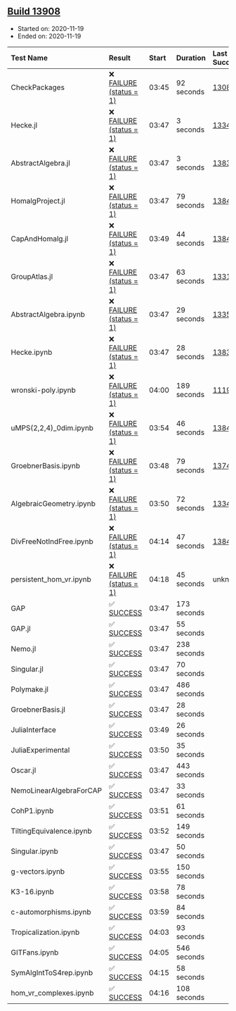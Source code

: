 ## [Build 13908](https://oscarci.mathematik.uni-kl.de/job/oscar/13908/)

* Started on: 2020-11-19
* Ended on: 2020-11-19

| Test Name    | Result | Start | Duration | Last Success | First Failure |
|:-------------|:-------|:------|:---------|:-------------|:--------------|
| CheckPackages | ❌ [FAILURE (status = 1)](https://oscarci.mathematik.uni-kl.de/job/oscar/13908/artifact/logs/build-13908/CheckPackages.log) | 03:45 | 92 seconds | [13085](https://oscarci.mathematik.uni-kl.de/job/oscar/13085/) | [13086](https://oscarci.mathematik.uni-kl.de/job/oscar/13086/) |
| Hecke.jl | ❌ [FAILURE (status = 1)](https://oscarci.mathematik.uni-kl.de/job/oscar/13908/artifact/logs/build-13908/Hecke.jl.log) | 03:47 | 3 seconds | [13341](https://oscarci.mathematik.uni-kl.de/job/oscar/13341/) | [13342](https://oscarci.mathematik.uni-kl.de/job/oscar/13342/) |
| AbstractAlgebra.jl | ❌ [FAILURE (status = 1)](https://oscarci.mathematik.uni-kl.de/job/oscar/13908/artifact/logs/build-13908/AbstractAlgebra.jl.log) | 03:47 | 3 seconds | [13837](https://oscarci.mathematik.uni-kl.de/job/oscar/13837/) | [13838](https://oscarci.mathematik.uni-kl.de/job/oscar/13838/) |
| HomalgProject.jl | ❌ [FAILURE (status = 1)](https://oscarci.mathematik.uni-kl.de/job/oscar/13908/artifact/logs/build-13908/HomalgProject.jl.log) | 03:47 | 79 seconds | [13845](https://oscarci.mathematik.uni-kl.de/job/oscar/13845/) | [13846](https://oscarci.mathematik.uni-kl.de/job/oscar/13846/) |
| CapAndHomalg.jl | ❌ [FAILURE (status = 1)](https://oscarci.mathematik.uni-kl.de/job/oscar/13908/artifact/logs/build-13908/CapAndHomalg.jl.log) | 03:49 | 44 seconds | [13845](https://oscarci.mathematik.uni-kl.de/job/oscar/13845/) | [13846](https://oscarci.mathematik.uni-kl.de/job/oscar/13846/) |
| GroupAtlas.jl | ❌ [FAILURE (status = 1)](https://oscarci.mathematik.uni-kl.de/job/oscar/13908/artifact/logs/build-13908/GroupAtlas.jl.log) | 03:47 | 63 seconds | [13311](https://oscarci.mathematik.uni-kl.de/job/oscar/13311/) | [13312](https://oscarci.mathematik.uni-kl.de/job/oscar/13312/) |
| AbstractAlgebra.ipynb | ❌ [FAILURE (status = 1)](https://oscarci.mathematik.uni-kl.de/job/oscar/13908/artifact/logs/build-13908/AbstractAlgebra.ipynb.log) | 03:47 | 29 seconds | [13355](https://oscarci.mathematik.uni-kl.de/job/oscar/13355/) | [13356](https://oscarci.mathematik.uni-kl.de/job/oscar/13356/) |
| Hecke.ipynb | ❌ [FAILURE (status = 1)](https://oscarci.mathematik.uni-kl.de/job/oscar/13908/artifact/logs/build-13908/Hecke.ipynb.log) | 03:47 | 28 seconds | [13837](https://oscarci.mathematik.uni-kl.de/job/oscar/13837/) | [13838](https://oscarci.mathematik.uni-kl.de/job/oscar/13838/) |
| wronski-poly.ipynb | ❌ [FAILURE (status = 1)](https://oscarci.mathematik.uni-kl.de/job/oscar/13908/artifact/logs/build-13908/wronski-poly.ipynb.log) | 04:00 | 189 seconds | [11192](https://oscarci.mathematik.uni-kl.de/job/oscar/11192/) | [11193](https://oscarci.mathematik.uni-kl.de/job/oscar/11193/) |
| uMPS(2,2,4)_0dim.ipynb | ❌ [FAILURE (status = 1)](https://oscarci.mathematik.uni-kl.de/job/oscar/13908/artifact/logs/build-13908/uMPS-2-2-4-_0dim.ipynb.log) | 03:54 | 46 seconds | [13841](https://oscarci.mathematik.uni-kl.de/job/oscar/13841/) | [13842](https://oscarci.mathematik.uni-kl.de/job/oscar/13842/) |
| GroebnerBasis.ipynb | ❌ [FAILURE (status = 1)](https://oscarci.mathematik.uni-kl.de/job/oscar/13908/artifact/logs/build-13908/GroebnerBasis.ipynb.log) | 03:48 | 79 seconds | [13748](https://oscarci.mathematik.uni-kl.de/job/oscar/13748/) | [13749](https://oscarci.mathematik.uni-kl.de/job/oscar/13749/) |
| AlgebraicGeometry.ipynb | ❌ [FAILURE (status = 1)](https://oscarci.mathematik.uni-kl.de/job/oscar/13908/artifact/logs/build-13908/AlgebraicGeometry.ipynb.log) | 03:50 | 72 seconds | [13341](https://oscarci.mathematik.uni-kl.de/job/oscar/13341/) | [13342](https://oscarci.mathematik.uni-kl.de/job/oscar/13342/) |
| DivFreeNotIndFree.ipynb | ❌ [FAILURE (status = 1)](https://oscarci.mathematik.uni-kl.de/job/oscar/13908/artifact/logs/build-13908/DivFreeNotIndFree.ipynb.log) | 04:14 | 47 seconds | [13845](https://oscarci.mathematik.uni-kl.de/job/oscar/13845/) | [13846](https://oscarci.mathematik.uni-kl.de/job/oscar/13846/) |
| persistent_hom_vr.ipynb | ❌ [FAILURE (status = 1)](https://oscarci.mathematik.uni-kl.de/job/oscar/13908/artifact/logs/build-13908/persistent_hom_vr.ipynb.log) | 04:18 | 45 seconds | unknown | unknown |
| GAP | ✅ [SUCCESS](https://oscarci.mathematik.uni-kl.de/job/oscar/13908/artifact/logs/build-13908/GAP.log) | 03:47 | 173 seconds |  |  |
| GAP.jl | ✅ [SUCCESS](https://oscarci.mathematik.uni-kl.de/job/oscar/13908/artifact/logs/build-13908/GAP.jl.log) | 03:47 | 55 seconds |  |  |
| Nemo.jl | ✅ [SUCCESS](https://oscarci.mathematik.uni-kl.de/job/oscar/13908/artifact/logs/build-13908/Nemo.jl.log) | 03:47 | 238 seconds |  |  |
| Singular.jl | ✅ [SUCCESS](https://oscarci.mathematik.uni-kl.de/job/oscar/13908/artifact/logs/build-13908/Singular.jl.log) | 03:47 | 70 seconds |  |  |
| Polymake.jl | ✅ [SUCCESS](https://oscarci.mathematik.uni-kl.de/job/oscar/13908/artifact/logs/build-13908/Polymake.jl.log) | 03:47 | 486 seconds |  |  |
| GroebnerBasis.jl | ✅ [SUCCESS](https://oscarci.mathematik.uni-kl.de/job/oscar/13908/artifact/logs/build-13908/GroebnerBasis.jl.log) | 03:47 | 28 seconds |  |  |
| JuliaInterface | ✅ [SUCCESS](https://oscarci.mathematik.uni-kl.de/job/oscar/13908/artifact/logs/build-13908/JuliaInterface.log) | 03:49 | 26 seconds |  |  |
| JuliaExperimental | ✅ [SUCCESS](https://oscarci.mathematik.uni-kl.de/job/oscar/13908/artifact/logs/build-13908/JuliaExperimental.log) | 03:50 | 35 seconds |  |  |
| Oscar.jl | ✅ [SUCCESS](https://oscarci.mathematik.uni-kl.de/job/oscar/13908/artifact/logs/build-13908/Oscar.jl.log) | 03:47 | 443 seconds |  |  |
| NemoLinearAlgebraForCAP | ✅ [SUCCESS](https://oscarci.mathematik.uni-kl.de/job/oscar/13908/artifact/logs/build-13908/NemoLinearAlgebraForCAP.log) | 03:47 | 33 seconds |  |  |
| CohP1.ipynb | ✅ [SUCCESS](https://oscarci.mathematik.uni-kl.de/job/oscar/13908/artifact/logs/build-13908/CohP1.ipynb.log) | 03:51 | 61 seconds |  |  |
| TiltingEquivalence.ipynb | ✅ [SUCCESS](https://oscarci.mathematik.uni-kl.de/job/oscar/13908/artifact/logs/build-13908/TiltingEquivalence.ipynb.log) | 03:52 | 149 seconds |  |  |
| Singular.ipynb | ✅ [SUCCESS](https://oscarci.mathematik.uni-kl.de/job/oscar/13908/artifact/logs/build-13908/Singular.ipynb.log) | 03:47 | 50 seconds |  |  |
| g-vectors.ipynb | ✅ [SUCCESS](https://oscarci.mathematik.uni-kl.de/job/oscar/13908/artifact/logs/build-13908/g-vectors.ipynb.log) | 03:55 | 150 seconds |  |  |
| K3-16.ipynb | ✅ [SUCCESS](https://oscarci.mathematik.uni-kl.de/job/oscar/13908/artifact/logs/build-13908/K3-16.ipynb.log) | 03:58 | 78 seconds |  |  |
| c-automorphisms.ipynb | ✅ [SUCCESS](https://oscarci.mathematik.uni-kl.de/job/oscar/13908/artifact/logs/build-13908/c-automorphisms.ipynb.log) | 03:59 | 84 seconds |  |  |
| Tropicalization.ipynb | ✅ [SUCCESS](https://oscarci.mathematik.uni-kl.de/job/oscar/13908/artifact/logs/build-13908/Tropicalization.ipynb.log) | 04:03 | 93 seconds |  |  |
| GITFans.ipynb | ✅ [SUCCESS](https://oscarci.mathematik.uni-kl.de/job/oscar/13908/artifact/logs/build-13908/GITFans.ipynb.log) | 04:05 | 546 seconds |  |  |
| SymAlgIntToS4rep.ipynb | ✅ [SUCCESS](https://oscarci.mathematik.uni-kl.de/job/oscar/13908/artifact/logs/build-13908/SymAlgIntToS4rep.ipynb.log) | 04:15 | 58 seconds |  |  |
| hom_vr_complexes.ipynb | ✅ [SUCCESS](https://oscarci.mathematik.uni-kl.de/job/oscar/13908/artifact/logs/build-13908/hom_vr_complexes.ipynb.log) | 04:16 | 108 seconds |  |  |
